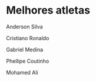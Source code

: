 
# Melhores atletas
<p>Anderson Silva</p>
<p><hFn></p>
<p>Cristiano Ronaldo</p>
<p>Gabriel Medina</p>
<p>Phellipe Coutinho</p>
<p>Mohamed Ali</p>
